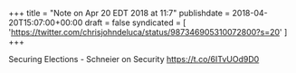 +++
title = "Note on Apr 20 EDT 2018 at 11:7"
publishdate = 2018-04-20T15:07:00+00:00
draft = false
syndicated = [ 'https://twitter.com/chrisjohndeluca/status/987346905310072800?s=20' ]
+++

Securing Elections - Schneier on Security https://t.co/6ITvUOd9D0
